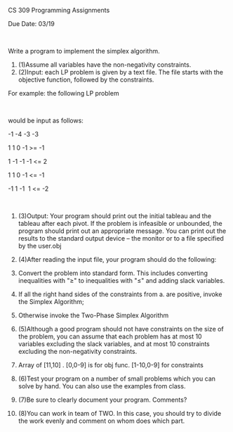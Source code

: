 CS 309 Programming Assignments

Due Date: 03/19

&nbsp;

Write a program to implement the simplex algorithm.

1. (1)Assume all variables have the non-negativity constraints.&nbsp;
2. (2)Input: each LP problem is given by a text file. The file starts with the objective function, followed by the constraints.&nbsp;

For example: the following LP problem



&nbsp;

would be input as follows:

-1&nbsp;-4&nbsp;-3&nbsp;-3

1&nbsp;1&nbsp;0&nbsp;-1&nbsp;>=&nbsp;-1

1&nbsp;-1&nbsp;-1&nbsp;-1&nbsp;<=&nbsp;2

1&nbsp;1&nbsp;0&nbsp;-1&nbsp;<=&nbsp;-1

-1&nbsp;1&nbsp;-1&nbsp; 1&nbsp;<=&nbsp;-2

&nbsp;&nbsp;

1. (3)Output: Your program should print out the initial tableau and the tableau after each pivot. If the problem is infeasible or unbounded, the program should print out an appropriate message. You can print out the results to the standard output device – the monitor or to a file specified by the user.obj&nbsp;
2. (4)After reading the input file, your program should do the following:&nbsp;
  1. Convert the problem into standard form. This includes converting inequalities with "≥" to inequalities with "≤" and adding slack variables.&nbsp;
  2. If all the right hand sides of the constraints from a. are positive, invoke the Simplex Algorithm; &nbsp;
  3. Otherwise invoke the Two-Phase Simplex Algorithm&nbsp;

3. (5)Although a good program should not have constraints on the size of the problem, you can assume that each problem has at most 10 variables excluding the slack variables, and at most 10 constraints excluding the non-negativity constraints.&nbsp;
  1. Array of [11,10] . [0,0-9] is for obj func. [1-10,0-9] for constraints&nbsp;

4. (6)Test your program on a number of small problems which you can solve by hand. You can also use the examples from class. &nbsp;
5. (7)Be sure to clearly document your program. Comments?&nbsp;
6. (8)You can work in team of TWO. In this case, you should try to divide the work evenly and comment on whom does which part.&nbsp;
